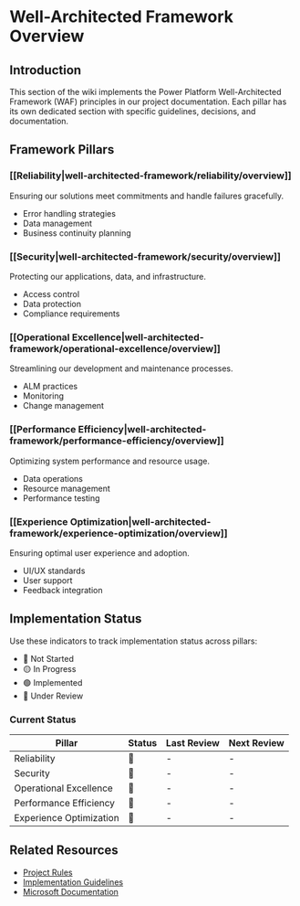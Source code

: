 # Well-Architected Framework Overview

## Introduction
This section of the wiki implements the Power Platform Well-Architected Framework (WAF) principles in our project documentation. Each pillar has its own dedicated section with specific guidelines, decisions, and documentation.

## Framework Pillars

### [[Reliability|well-architected-framework/reliability/overview]]
Ensuring our solutions meet commitments and handle failures gracefully.
- Error handling strategies
- Data management
- Business continuity planning

### [[Security|well-architected-framework/security/overview]]
Protecting our applications, data, and infrastructure.
- Access control
- Data protection
- Compliance requirements

### [[Operational Excellence|well-architected-framework/operational-excellence/overview]]
Streamlining our development and maintenance processes.
- ALM practices
- Monitoring
- Change management

### [[Performance Efficiency|well-architected-framework/performance-efficiency/overview]]
Optimizing system performance and resource usage.
- Data operations
- Resource management
- Performance testing

### [[Experience Optimization|well-architected-framework/experience-optimization/overview]]
Ensuring optimal user experience and adoption.
- UI/UX standards
- User support
- Feedback integration

## Implementation Status

Use these indicators to track implementation status across pillars:
- 🔴 Not Started
- 🟡 In Progress
- 🟢 Implemented
- 📝 Under Review

### Current Status
| Pillar | Status | Last Review | Next Review |
|--------|---------|-------------|-------------|
| Reliability | 🔴 | - | - |
| Security | 🔴 | - | - |
| Operational Excellence | 🔴 | - | - |
| Performance Efficiency | 🔴 | - | - |
| Experience Optimization | 🔴 | - | - |

## Related Resources
- [Project Rules](/.cursor/rules/well-architected-rules.md)
- [Implementation Guidelines](/_mini_prds/_feature_specs/well-architected-framework.md)
- [Microsoft Documentation](https://learn.microsoft.com/en-us/power-platform/well-architected/) 